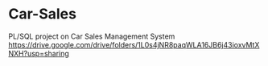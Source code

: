 # Car-Sales
PL/SQL project on Car Sales Management System
https://drive.google.com/drive/folders/1L0s4jNR8paqWLA16JB6j43ioxvMtXNXH?usp=sharing
